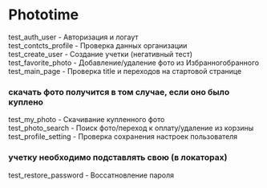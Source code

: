 # Phototime
test_auth_user - Авторизация и логаут<br>
test_contcts_profile - Проверка данных организации<br>
test_create_user - Создание учетки (негативный тест)<br>
test_favorite_photo - Добавление/удаление фото из Избранногобранного<br>
test_main_page - Проверка title и переходов на стартовой странице<br>
### скачать фото получится в том случае, если оно было куплено<br>
test_my_photo - Скачивание купленного фото<br>
test_photo_search - Поиск фото/переход к оплату/удаление из корзины<br>
test_profile_setting - Проверка сохранения настроек пользователя<br>
### учетку необходимо подставлять свою (в локаторах)
test_restore_password - Воссатновление пароля 
